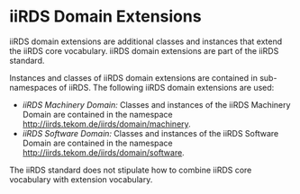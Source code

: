 
# iiRDS Domain Extensions

iiRDS domain extensions are additional classes and instances that extend the iiRDS core vocabulary. iiRDS domain extensions are part of the iiRDS standard.

Instances and classes of iiRDS domain extensions are contained in sub-namespaces of iiRDS. The following iiRDS domain extensions are used:

* *iiRDS Machinery Domain:* Classes and instances of the iiRDS Machinery Domain are contained in the namespace
  http://iirds.tekom.de/iirds/domain/machinery.
* *iiRDS Software Domain:* Classes and instances of the iiRDS Software Domain are contained in the namespace
  http://iirds.tekom.de/iirds/domain/software.

<div class="note">

The iiRDS standard does not stipulate how to combine iiRDS core vocabulary with extension vocabulary.

</div>
